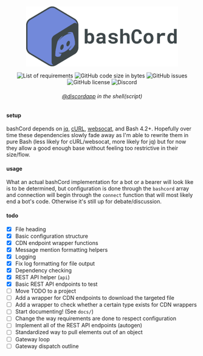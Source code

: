 <div align="center">
    <h3><img align="center" width="400px" src="docs/bashcord.png"></h3>
    <img alt="List of requirements" src="https://img.shields.io/badge/requires-curl%2C%20jq%2C%20websocat-red">
    <img alt="GitHub code size in bytes" src="https://img.shields.io/github/languages/code-size/trvv/bashcord">
    <img alt="GitHub issues" src="https://img.shields.io/github/issues-raw/trvv/bashcord?logo=github">
    <img alt="GitHub license" src="https://img.shields.io/github/license/trvv/bashcord">
    <img alt="Discord" src="https://img.shields.io/discord/601620334046740481?logo=discord&color=7289DA">
    <h6><a href="https://github.com/discordapp">@discordapp</a> in the
        shell(script)</h6>
</div>

#### setup
bashCord depends on [jq](https://stedolan.github.io/jq/),
[cURL](https://curl.haxx.se/), [websocat](https://github.com/vi/websocat),
and Bash 4.2+. Hopefully over time these dependencies slowly fade away as
I'm able to rewrite them in pure Bash (less likely for cURL/websocat, more
likely for jq) but for now they allow a good enough base without feeling too
restrictive in their size/flow.

#### usage
What an actual bashCord implementation for a bot or a bearer will look like
is to be determined, but configuration is done through the `bashcord` array
and connection will begin through the `connect` function that will most
likely end a bot's code. Otherwise it's still up for debate/discussion.

#### todo
- [x] File heading
- [x] Basic configuration structure
- [x] CDN endpoint wrapper functions
- [x] Message mention formatting helpers
- [x] Logging
- [x] Fix log formatting for file output
- [x] Dependency checking
- [x] REST API helper (`api`)
- [x] Basic REST API endpoints to test
- [ ] Move TODO to a project
- [ ] Add a wrapper for CDN endpoints to download the targeted file
- [ ] Add a wrapper to check whether a certain type exists for CDN wrappers
- [ ] Start documenting! (See `docs/`)
- [ ] Change the way requirements are done to respect configuration
- [ ] Implement all of the REST API endpoints (autogen)
- [ ] Standardized way to pull elements out of an object
- [ ] Gateway loop
- [ ] Gateway dispatch outline
